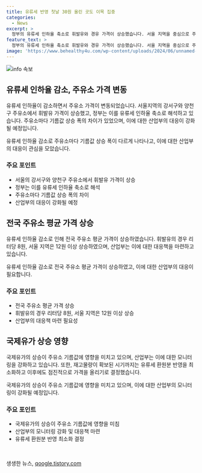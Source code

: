```yaml
---
title: 유류세 반영 첫날 30원 올린 곳도 이목 집중
categories:
  - News
excerpt: >
  정부의 유류세 인하율 축소로 휘발유와 경유 가격이 상승했습니다. 서울 지역을 중심으로 주유소마다 상승 폭이 다르지만, 평균적으로 휘발유는 8원, 서울은 12원 이상 올랐습니다. 업계는 국제유가 상승이 영향을 미치고, 유류세 인하율 축소는 아직 반영되지 않았다고 주장했습니다. 산업부는 유류세 환원분을 최소화하고 가격을 점진적으로 올릴 것을 명시했습니다. (단문)
feature_text: >
  정부의 유류세 인하율 축소로 휘발유와 경유 가격이 상승했습니다. 서울 지역을 중심으로 주유소마다 상승 폭이 다르지만, 평균적으로 휘발유는 8원, 서울은 12원 이상 올랐습니다. 업계는 국제유가 상승이 영향을 미치고, 유류세 인하율 축소는 아직 반영되지 않았다고 주장했습니다. 산업부는 유류세 환원분을 최소화하고 가격을 점진적으로 올릴 것을 명시했습니다. (단문)
image: 'https://www.behealthy4u.com/wp-content/uploads/2024/06/unnamed-file.png'
---
```


<p><img src="https://www.behealthy4u.com/wp-content/uploads/2024/06/unnamed-file.png" alt="info 속보" /></p>

<h2 data-ke-size="size26">유류세 인하율 감소, 주유소 가격 변동</h2>

<p>유류세 인하율이 감소하면서 주유소 가격이 변동되었습니다. 서울지역의 강서구와 양천구 주유소에서 휘발유 가격이 상승했고, 정부는 이를 유류세 인하율 축소로 해석하고 있습니다. 주유소마다 기름값 상승 폭의 차이가 있었으며, 이에 대한 산업부의 대응이 강화될 예정입니다.</p>

<p data-ke-size="size16">유류세 인하율 감소로 주유소마다 기름값 상승 폭이 다르게 나타나고, 이에 대한 산업부의 대응이 관심을 모았습니다.</p>

<h3>주요 포인트</h3>

<ul>
    <li>서울의 강서구와 양천구 주유소에서 휘발유 가격이 상승</li>
    <li>정부는 이를 유류세 인하율 축소로 해석</li>
    <li>주유소마다 기름값 상승 폭의 차이</li>
    <li>산업부의 대응이 강화될 예정</li>
</ul>

<h2 data-ke-size="size26">전국 주유소 평균 가격 상승</h2>

<p>유류세 인하율 감소로 인해 전국 주유소 평균 가격이 상승하였습니다. 휘발유의 경우 리터당 8원, 서울 지역은 12원 이상 상승하였으며, 산업부는 이에 대한 대응책을 마련하고 있습니다.</p>

<p data-ke-size="size16">유류세 인하율 감소로 전국 주유소 평균 가격이 상승하였고, 이에 대한 산업부의 대응이 필요합니다.</p>

<h3>주요 포인트</h3>

<ul>
    <li>전국 주유소 평균 가격 상승</li>
    <li>휘발유의 경우 리터당 8원, 서울 지역은 12원 이상 상승</li>
    <li>산업부의 대응책 마련 필요성</li>
</ul>

<h2 data-ke-size="size26">국제유가 상승 영향</h2>

<p>국제유가의 상승이 주유소 기름값에 영향을 미치고 있으며, 산업부는 이에 대한 모니터링을 강화하고 있습니다. 또한, 재고물량이 확보된 시기까지는 유류세 환원분 반영을 최소화하고 이후에도 점진적으로 가격을 올리기로 결정했습니다.</p>

<p data-ke-size="size16">국제유가의 상승이 주유소 기름값에 영향을 미치고 있으며, 이에 대한 산업부의 모니터링이 강화될 예정입니다.</p>

<h3>주요 포인트</h3>

<ul>
    <li>국제유가의 상승이 주유소 기름값에 영향을 미침</li>
    <li>산업부의 모니터링 강화 및 대응책 마련</li>
    <li>유류세 환원분 반영 최소화 결정</li>
</ul>

<p data-ke-size="size16">&nbsp;</p>
생생한 뉴스, <a href="https://qoogle.tistory.com" rel="dofollow">qoogle.tistory.com</a>


